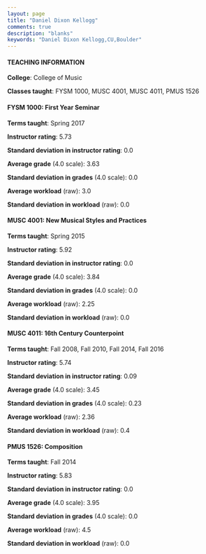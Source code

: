 ```yaml
---
layout: page
title: "Daniel Dixon Kellogg" 
comments: true
description: "blanks"
keywords: "Daniel Dixon Kellogg,CU,Boulder"
---
```

<head>
<script src="https://ajax.googleapis.com/ajax/libs/jquery/2.1.3/jquery.min.js"></script>
<script src="https://dl.dropboxusercontent.com/s/pc42nxpaw1ea4o9/highcharts.js?dl=0"></script>
<!-- <script src="../assets/js/highcharts.js"></script> -->
<style type="text/css">@font-face {
	font-family: "Bebas Neue";
	src: url(https://www.filehosting.org/file/details/544349/BebasNeue Regular.otf) format("opentype");
	}
	h1.Bebas { 
		font-family: "Bebas Neue", Verdana, Tahoma;
	}
</style>
</head>
	   
#### TEACHING INFORMATION

**College**: College of Music

**Classes taught**: FYSM 1000, MUSC 4001, MUSC 4011, PMUS 1526

#### FYSM 1000: First Year Seminar

**Terms taught**: Spring 2017

**Instructor rating**: 5.73

**Standard deviation in instructor rating**: 0.0

**Average grade** (4.0 scale): 3.63

**Standard deviation in grades** (4.0 scale): 0.0

**Average workload** (raw): 3.0

**Standard deviation in workload** (raw): 0.0

#### MUSC 4001: New Musical Styles and Practices

**Terms taught**: Spring 2015

**Instructor rating**: 5.92

**Standard deviation in instructor rating**: 0.0

**Average grade** (4.0 scale): 3.84

**Standard deviation in grades** (4.0 scale): 0.0

**Average workload** (raw): 2.25

**Standard deviation in workload** (raw): 0.0

#### MUSC 4011: 16th Century Counterpoint

**Terms taught**: Fall 2008, Fall 2010, Fall 2014, Fall 2016

**Instructor rating**: 5.74

**Standard deviation in instructor rating**: 0.09

**Average grade** (4.0 scale): 3.45

**Standard deviation in grades** (4.0 scale): 0.23

**Average workload** (raw): 2.36

**Standard deviation in workload** (raw): 0.4

#### PMUS 1526: Composition

**Terms taught**: Fall 2014

**Instructor rating**: 5.83

**Standard deviation in instructor rating**: 0.0

**Average grade** (4.0 scale): 3.95

**Standard deviation in grades** (4.0 scale): 0.0

**Average workload** (raw): 4.5

**Standard deviation in workload** (raw): 0.0


